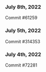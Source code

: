 ### July 8th, 2022

Commit #61259

### July 5th, 2022

Commit #314353


### July 4th, 2022

Commit #72281
